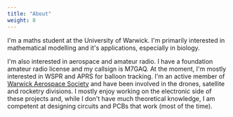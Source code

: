 ```yaml
---
title: "About"
weight: 8
---
```


I'm a maths student at the University of Warwick. I'm primarily interested in mathematical modelling and it's applications, especially in biology.

I'm also interested in aerospace and amateur radio. I have a foundation amateur radio license and my callsign is M7GAQ. At the moment, I'm mostly interested in WSPR and APRS for balloon tracking. I'm an active member of [Warwick Aerospace Society](https://warwickaerospace.co.uk/) and have been involved in the drones, satellite and rocketry divisions. I mostly enjoy working on the electronic side of these projects and, while I don't have much theoretical knowledge, I am competent at designing circuits and PCBs that work (most of the time).